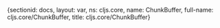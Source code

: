 {sectionid: docs, layout: var, ns: cljs.core, name: ChunkBuffer, full-name: cljs.core/ChunkBuffer,
  title: cljs.core/ChunkBuffer}
